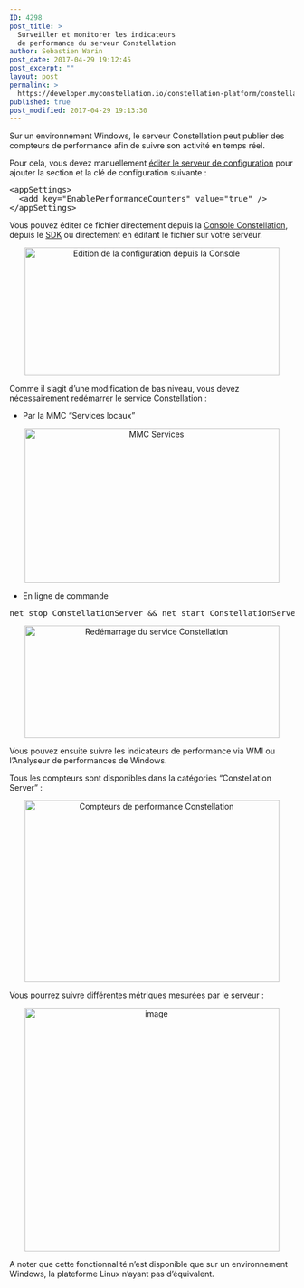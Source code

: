 ```yaml
---
ID: 4298
post_title: >
  Surveiller et monitorer les indicateurs
  de performance du serveur Constellation
author: Sebastien Warin
post_date: 2017-04-29 19:12:45
post_excerpt: ""
layout: post
permalink: >
  https://developer.myconstellation.io/constellation-platform/constellation-server/performance-counters/
published: true
post_modified: 2017-04-29 19:13:30
---
```

Sur un environnement Windows, le serveur Constellation peut publier des compteurs de performance afin de suivre son activité en temps réel.

Pour cela, vous devez manuellement <a href="/constellation-platform/constellation-server/fichier-de-configuration/">éditer le serveur de configuration</a> pour ajouter la section et la clé de configuration suivante :
<pre class="lang:xml decode:true">&lt;appSettings&gt;
  &lt;add key="EnablePerformanceCounters" value="true" /&gt;
&lt;/appSettings&gt;</pre>
Vous pouvez éditer ce fichier directement depuis la <a href="/constellation-platform/constellation-console/configuration-editor/">Console Constellation</a>, depuis le <a href="/constellation-platform/constellation-sdk/editer-configuration-constellation-depuis-visual-studio/">SDK</a> ou directement en éditant le fichier sur votre serveur.
<p align="center"><a href="https://developer.myconstellation.io/wp-content/uploads/2017/04/image-18.png"><img style="background-image: none; padding-top: 0px; padding-left: 0px; display: inline; padding-right: 0px; border: 0px;" title="Edition de la configuration depuis la Console" src="https://developer.myconstellation.io/wp-content/uploads/2017/04/image_thumb-18.png" alt="Edition de la configuration depuis la Console" width="450" height="227" border="0" /></a></p>
Comme il s’agit d’une modification de bas niveau, vous devez nécessairement redémarrer le service Constellation :
<ul>
 	<li>Par la MMC “Services locaux”</li>
</ul>
<p align="center"><a href="https://developer.myconstellation.io/wp-content/uploads/2017/04/image-19.png"><img style="background-image: none; padding-top: 0px; padding-left: 0px; display: inline; padding-right: 0px; border: 0px;" title="MMC Services" src="https://developer.myconstellation.io/wp-content/uploads/2017/04/image_thumb-19.png" alt="MMC Services" width="450" height="274" border="0" /></a></p>

<ul>
 	<li>En ligne de commande</li>
</ul>
<pre class="lang:bash decode:true">net stop ConstellationServer &amp;&amp; net start ConstellationServer</pre>
<p align="center"><a href="https://developer.myconstellation.io/wp-content/uploads/2017/04/image-20.png"><img style="background-image: none; padding-top: 0px; padding-left: 0px; display: inline; padding-right: 0px; border: 0px;" title="Redémarrage du service Constellation" src="https://developer.myconstellation.io/wp-content/uploads/2017/04/image_thumb-20.png" alt="Redémarrage du service Constellation" width="450" height="199" border="0" /></a></p>
Vous pouvez ensuite suivre les indicateurs de performance via WMI ou l’Analyseur de performances de Windows.

Tous les compteurs sont disponibles dans la catégories “Constellation Server” :
<p align="center"><a href="https://developer.myconstellation.io/wp-content/uploads/2017/04/image-21.png"><img style="background-image: none; padding-top: 0px; padding-left: 0px; display: inline; padding-right: 0px; border: 0px;" title="Compteurs de performance Constellation" src="https://developer.myconstellation.io/wp-content/uploads/2017/04/image_thumb-21.png" alt="Compteurs de performance Constellation" width="450" height="322" border="0" /></a></p>
<p align="left">Vous pourrez suivre différentes métriques mesurées par le serveur :</p>
<p align="center"><a href="https://developer.myconstellation.io/wp-content/uploads/2017/04/image-22.png"><img style="background-image: none; padding-top: 0px; padding-left: 0px; display: inline; padding-right: 0px; border: 0px;" title="image" src="https://developer.myconstellation.io/wp-content/uploads/2017/04/image_thumb-22.png" alt="image" width="450" height="431" border="0" /></a></p>
<p align="left">A noter que cette fonctionnalité n’est disponible que sur un environnement Windows, la plateforme Linux n’ayant pas d’équivalent.</p>